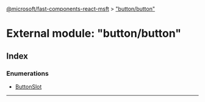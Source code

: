 [@microsoft/fast-components-react-msft](../README.md) > ["button/button"](../modules/_button_button_.md)

# External module: "button/button"

## Index

### Enumerations

* [ButtonSlot](../enums/_button_button_.buttonslot.md)

---

